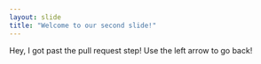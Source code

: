 ```yaml
---
layout: slide
title: "Welcome to our second slide!"
---
```

Hey, I got past the pull request step!
Use the left arrow to go back!
